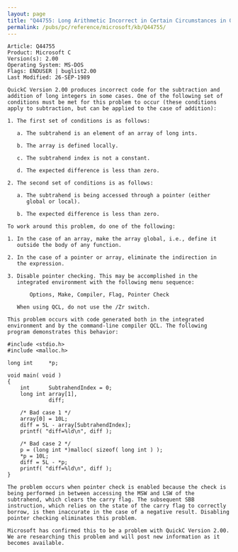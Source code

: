 ```yaml
---
layout: page
title: "Q44755: Long Arithmetic Incorrect in Certain Circumstances in QuickC"
permalink: /pubs/pc/reference/microsoft/kb/Q44755/
---
```


	Article: Q44755
	Product: Microsoft C
	Version(s): 2.00
	Operating System: MS-DOS
	Flags: ENDUSER | buglist2.00
	Last Modified: 26-SEP-1989
	
	QuickC Version 2.00 produces incorrect code for the subtraction and
	addition of long integers in some cases. One of the following set of
	conditions must be met for this problem to occur (these conditions
	apply to subtraction, but can be applied to the case of addition):
	
	1. The first set of conditions is as follows:
	
	   a. The subtrahend is an element of an array of long ints.
	
	   b. The array is defined locally.
	
	   c. The subtrahend index is not a constant.
	
	   d. The expected difference is less than zero.
	
	2. The second set of conditions is as follows:
	
	   a. The subtrahend is being accessed through a pointer (either
	      global or local).
	
	   b. The expected difference is less than zero.
	
	To work around this problem, do one of the following:
	
	1. In the case of an array, make the array global, i.e., define it
	   outside the body of any function.
	
	2. In the case of a pointer or array, eliminate the indirection in
	   the expression.
	
	3. Disable pointer checking. This may be accomplished in the
	   integrated environment with the following menu sequence:
	
	       Options, Make, Compiler, Flag, Pointer Check
	
	   When using QCL, do not use the /Zr switch.
	
	This problem occurs with code generated both in the integrated
	environment and by the command-line compiler QCL. The following
	program demonstrates this behavior:
	
	#include <stdio.h>
	#include <malloc.h>
	
	long int     *p;
	
	void main( void )
	{
	    int      SubtrahendIndex = 0;
	    long int array[1],
	             diff;
	
	    /* Bad case 1 */
	    array[0] = 10L;
	    diff = 5L - array[SubtrahendIndex];
	    printf( "diff=%ld\n", diff );
	
	    /* Bad case 2 */
	    p = (long int *)malloc( sizeof( long int ) );
	    *p = 10L;
	    diff = 5L - *p;
	    printf( "diff=%ld\n", diff );
	}
	
	The problem occurs when pointer check is enabled because the check is
	being performed in between accessing the MSW and LSW of the
	subtrahend, which clears the carry flag. The subsequent SBB
	instruction, which relies on the state of the carry flag to correctly
	borrow, is then inaccurate in the case of a negative result. Disabling
	pointer checking eliminates this problem.
	
	Microsoft has confirmed this to be a problem with QuickC Version 2.00.
	We are researching this problem and will post new information as it
	becomes available.
